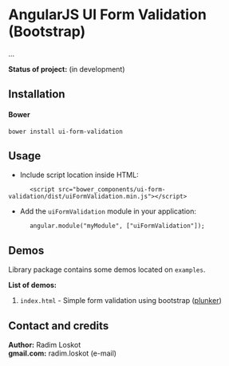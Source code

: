 AngularJS UI Form Validation (Bootstrap)
======

...

**Status of project:** (in development)  

## Installation
#### Bower
````
bower install ui-form-validation
````

## Usage

  - Include script location inside HTML:
````
      <script src="bower_components/ui-form-validation/dist/uiFormValidation.min.js"></script>
````
  - Add the `uiFormValidation` module in your application: 
````
      angular.module("myModule", ["uiFormValidation"]); 
````

## Demos
  
Library package contains some demos located on `examples`.
  
**List of demos:**
  
1. `index.html` - Simple form validation using bootstrap ([plunker](http://plnkr.co/edit/ArMpukWIhDy0MEuNQA0p?p=preview))


## Contact and credits
                             
**Author:**    Radim Loskot  
**gmail.com:** radim.loskot (e-mail)
